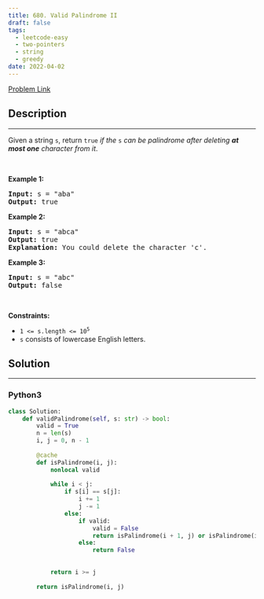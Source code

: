 ```yaml
---
title: 680. Valid Palindrome II
draft: false
tags: 
  - leetcode-easy
  - two-pointers
  - string
  - greedy
date: 2022-04-02
---
```


[Problem Link](https://leetcode.com/problems/valid-palindrome-ii/)

## Description

---
<p>Given a string <code>s</code>, return <code>true</code> <em>if the </em><code>s</code><em> can be palindrome after deleting <strong>at most one</strong> character from it</em>.</p>

<p>&nbsp;</p>
<p><strong class="example">Example 1:</strong></p>

<pre>
<strong>Input:</strong> s = &quot;aba&quot;
<strong>Output:</strong> true
</pre>

<p><strong class="example">Example 2:</strong></p>

<pre>
<strong>Input:</strong> s = &quot;abca&quot;
<strong>Output:</strong> true
<strong>Explanation:</strong> You could delete the character &#39;c&#39;.
</pre>

<p><strong class="example">Example 3:</strong></p>

<pre>
<strong>Input:</strong> s = &quot;abc&quot;
<strong>Output:</strong> false
</pre>

<p>&nbsp;</p>
<p><strong>Constraints:</strong></p>

<ul>
	<li><code>1 &lt;= s.length &lt;= 10<sup>5</sup></code></li>
	<li><code>s</code> consists of lowercase English letters.</li>
</ul>


## Solution

---
### Python3
``` py title='valid-palindrome-ii'
class Solution:
    def validPalindrome(self, s: str) -> bool:
        valid = True
        n = len(s)
        i, j = 0, n - 1
        
        @cache
        def isPalindrome(i, j):
            nonlocal valid
            
            while i < j:
                if s[i] == s[j]:
                    i += 1
                    j -= 1
                else:
                    if valid:
                        valid = False
                        return isPalindrome(i + 1, j) or isPalindrome(i, j - 1)
                    else:
                        return False
        
        
            return i >= j
        
        return isPalindrome(i, j)
```


